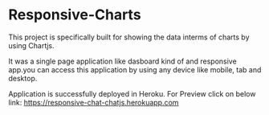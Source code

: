 # Responsive-Charts

This project is specifically built for showing the data interms of charts by using Chartjs.

It was a single page application like dasboard kind of and responsive app.you can access this application by using any device like mobile, tab and desktop.

Application is successfully deployed in Heroku. For Preview click on below link:
https://responsive-chat-chatjs.herokuapp.com
